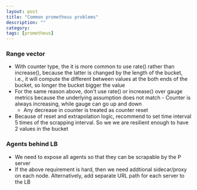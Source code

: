 ```yaml
---
layout: post
title: "Common prometheus problems" 
description: ""
category: 
tags: [prometheus]
---
```


### Range vector

* With counter type, the it is more common to use rate() rather than increase(), because the latter is changed by the length of the bucket, i.e., it will compute the different between values at the both ends of the bucket, so longer the bucket bigger the value
* For the same reason above, don't use rate() or increase() over gauge metrics because the underlying assumption does not match - Counter is always increasing, while gauge can go up and down
  * Any decrease in counter is treated as counter reset
* Because of reset and extrapolation logic, recommend to set time interval 5 times of the scrapping interval. So we we are resilient enough to have 2 values in the bucket


### Agents behind LB
* We need to expose all agents so that they can be scrapable by the P server
* If the above requirement is hard, then we need addtional sidecar/proxy on each node. Alternatively, add separate URL path for each server to the LB 
